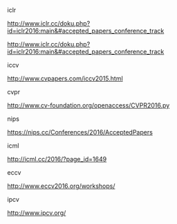 iclr 

http://www.iclr.cc/doku.php?id=iclr2016:main&#accepted_papers_conference_track

http://www.iclr.cc/doku.php?id=iclr2016:main&#accepted_papers_conference_track


iccv

http://www.cvpapers.com/iccv2015.html

cvpr

http://www.cv-foundation.org/openaccess/CVPR2016.py

nips

https://nips.cc/Conferences/2016/AcceptedPapers

icml

http://icml.cc/2016/?page_id=1649

eccv

http://www.eccv2016.org/workshops/

ipcv

http://www.ipcv.org/



